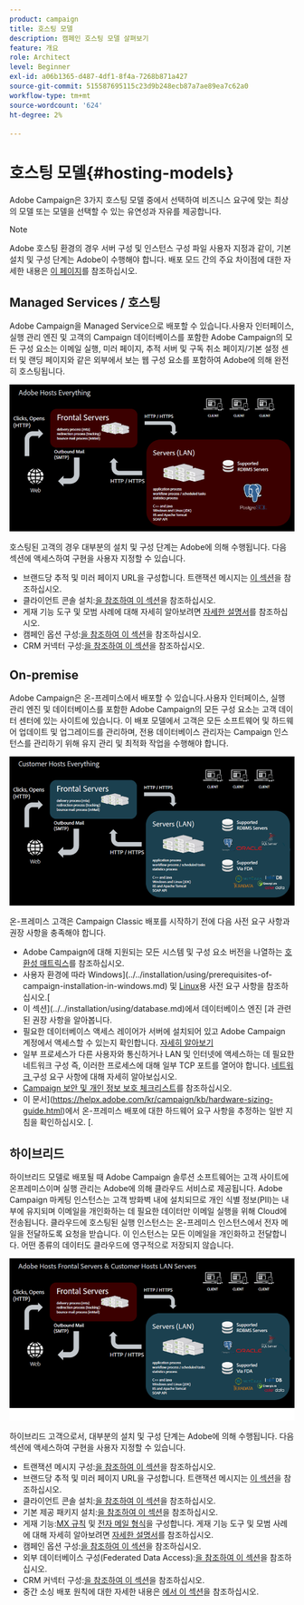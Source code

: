 ```yaml
---
product: campaign
title: 호스팅 모델
description: 캠페인 호스팅 모델 살펴보기
feature: 개요
role: Architect
level: Beginner
exl-id: a06b1365-d487-4df1-8f4a-7268b871a427
source-git-commit: 515587695115c23d9b248ecb87a7ae89ea7c62a0
workflow-type: tm+mt
source-wordcount: '624'
ht-degree: 2%

---
```


# 호스팅 모델{#hosting-models}

Adobe Campaign은 3가지 호스팅 모델 중에서 선택하여 비즈니스 요구에 맞는 최상의 모델 또는 모델을 선택할 수 있는 유연성과 자유를 제공합니다.

>[!NOTE]
>
>Adobe 호스팅 환경의 경우 서버 구성 및 인스턴스 구성 파일 사용자 지정과 같이, 기본 설치 및 구성 단계는 Adobe이 수행해야 합니다. 배포 모드 간의 주요 차이점에 대한 자세한 내용은 [이 페이지](../../installation/using/capability-matrix.md)를 참조하십시오.

## Managed Services / 호스팅

Adobe Campaign을 Managed Service으로 배포할 수 있습니다.사용자 인터페이스, 실행 관리 엔진 및 고객의 Campaign 데이터베이스를 포함한 Adobe Campaign의 모든 구성 요소는 이메일 실행, 미러 페이지, 추적 서버 및 구독 취소 페이지/기본 설정 센터 및 랜딩 페이지와 같은 외부에서 보는 웹 구성 요소를 포함하여 Adobe에 의해 완전히 호스팅됩니다.

![](assets/deployment_hosted.png)

호스팅된 고객의 경우 대부분의 설치 및 구성 단계는 Adobe에 의해 수행됩니다. 다음 섹션에 액세스하여 구현을 사용자 지정할 수 있습니다.

* 브랜드당 추적 및 미러 페이지 URL을 구성합니다. 트랜잭션 메시지는 [이 섹션](../../message-center/using/additional-configurations.md#configuring-multibranding)을 참조하십시오.
* 클라이언트 콘솔 설치:[을 참조하여 이 섹션](../../installation/using/installing-the-client-console.md)을 참조하십시오.
* 게재 기능 도구 및 모범 사례에 대해 자세히 알아보려면 [자세한 설명서](../../delivery/using/about-deliverability.md)를 참조하십시오.
* 캠페인 옵션 구성:[을 참조하여 이 섹션](../../installation/using/configuring-campaign-options.md)을 참조하십시오.
* CRM 커넥터 구성:[을 참조하여 이 섹션](../../platform/using/crm-connectors.md)을 참조하십시오.

## On-premise

Adobe Campaign은 온-프레미스에서 배포할 수 있습니다.사용자 인터페이스, 실행 관리 엔진 및 데이터베이스를 포함한 Adobe Campaign의 모든 구성 요소는 고객 데이터 센터에 있는 사이트에 있습니다. 이 배포 모델에서 고객은 모든 소프트웨어 및 하드웨어 업데이트 및 업그레이드를 관리하며, 전용 데이터베이스 관리자는 Campaign 인스턴스를 관리하기 위해 유지 관리 및 최적화 작업을 수행해야 합니다.

![](assets/deployment_onpremise.png)

온-프레미스 고객은 Campaign Classic 배포를 시작하기 전에 다음 사전 요구 사항과 권장 사항을 충족해야 합니다.

* Adobe Campaign에 대해 지원되는 모든 시스템 및 구성 요소 버전을 나열하는 [호환성 매트릭스](../../rn/using/compatibility-matrix.md)를 참조하십시오.
* 사용자 환경에 따라 Windows](../../installation/using/prerequisites-of-campaign-installation-in-windows.md) 및 [Linux](../../installation/using/prerequisites-of-campaign-installation-in-linux.md)용 사전 요구 사항을 참조하십시오.[
* 이 섹션](../../installation/using/database.md)에서 데이터베이스 엔진 [과 관련된 권장 사항을 알아봅니다.
* 필요한 데이터베이스 액세스 레이어가 서버에 설치되어 있고 Adobe Campaign 계정에서 액세스할 수 있는지 확인합니다. [자세히 알아보기](../../installation/using/application-server.md)
* 일부 프로세스가 다른 사용자와 통신하거나 LAN 및 인터넷에 액세스하는 데 필요한 네트워크 구성 즉, 이러한 프로세스에 대해 일부 TCP 포트를 열어야 합니다. [네트워크 ](../../installation/using/network-configuration.md) 구성 요구 사항에 대해 자세히 알아보십시오.
* [Campaign 보안 및 개인 정보 보호 체크리스트](https://helpx.adobe.com/kr/campaign/kb/acc-security.html)를 참조하십시오.
* 이 문서](https://helpx.adobe.com/kr/campaign/kb/hardware-sizing-guide.html)에서 온-프레미스 배포에 대한 하드웨어 요구 사항을 추정하는 일반 지침을 확인하십시오. [.

## 하이브리드

하이브리드 모델로 배포될 때 Adobe Campaign 솔루션 소프트웨어는 고객 사이트에 온프레미스이며 실행 관리는 Adobe에 의해 클라우드 서비스로 제공됩니다. Adobe Campaign 마케팅 인스턴스는 고객 방화벽 내에 설치되므로 개인 식별 정보(PII)는 내부에 유지되며 이메일을 개인화하는 데 필요한 데이터만 이메일 실행을 위해 Cloud에 전송됩니다. 클라우드에 호스팅된 실행 인스턴스는 온-프레미스 인스턴스에서 전자 메일을 전달하도록 요청을 받습니다. 이 인스턴스는 모든 이메일을 개인화하고 전달합니다. 어떤 종류의 데이터도 클라우드에 영구적으로 저장되지 않습니다.

![](assets/deployment_hybrid.png)

하이브리드 고객으로서, 대부분의 설치 및 구성 단계는 Adobe에 의해 수행됩니다. 다음 섹션에 액세스하여 구현을 사용자 지정할 수 있습니다.

* 트랜잭션 메시지 구성:[을 참조하여 이 섹션](../../message-center/using/transactional-messaging-architecture.md)을 참조하십시오.
* 브랜드당 추적 및 미러 페이지 URL을 구성합니다. 트랜잭션 메시지는 [이 섹션](../../message-center/using/additional-configurations.md#configuring-multibranding)을 참조하십시오.
* 클라이언트 콘솔 설치:[을 참조하여 이 섹션](../../installation/using/installing-the-client-console.md)을 참조하십시오.
* 기본 제공 패키지 설치:[을 참조하여 이 섹션](../../installation/using/installing-campaign-standard-packages.md)을 참조하십시오.
* 게재 기능:[MX 규칙](../../installation/using/email-deliverability.md#mx-configuration) 및 [전자 메일 형식](../../installation/using/email-deliverability.md#managing-email-formats)을 구성합니다. 게재 기능 도구 및 모범 사례에 대해 자세히 알아보려면 [자세한 설명서](../../delivery/using/about-deliverability.md)를 참조하십시오.
* 캠페인 옵션 구성:[을 참조하여 이 섹션](../../installation/using/configuring-campaign-options.md)을 참조하십시오.
* 외부 데이터베이스 구성(Federated Data Access):[을 참조하여 이 섹션](../../installation/using/about-fda.md)을 참조하십시오.
* CRM 커넥터 구성:[을 참조하여 이 섹션](../../platform/using/crm-connectors.md)을 참조하십시오.
* 중간 소싱 배포 원칙에 대한 자세한 내용은 [에서 이 섹션](../../installation/using/mid-sourcing-deployment.md)을 참조하십시오.

